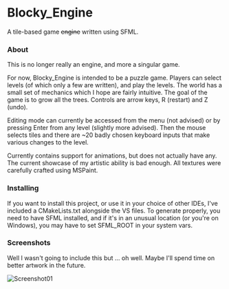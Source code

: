 # Blocky_Engine

A tile-based game ~~engine~~ written using SFML.

### About

This is no longer really an engine, and more a singular game.

For now, Blocky_Engine is intended to be a puzzle game. Players can select levels (of which only a few are written), and play the levels. The world has a small set of mechanics which I hope are fairly intuitive. The goal of the game is to grow all the trees. Controls are arrow keys, R (restart) and Z (undo).

Editing mode can currently be accessed from the menu (not advised) or by pressing Enter from any level (slightly more advised). Then the mouse selects tiles and there are ~20 badly chosen keyboard inputs that make various changes to the level.

Currently contains support for animations, but does not actually have any. The current showcase of my artistic ability is bad enough. All textures were carefully crafted using MSPaint.

### Installing

If you want to install this project, or use it in your choice of other IDEs, I've included a CMakeLists.txt alongside the VS files. To generate properly, you need to have SFML installed, and if it's in an unusual location (or you're on Windows), you may have to set SFML_ROOT in your system vars.

### Screenshots

Well I wasn't going to include this but ... oh well. Maybe I'll spend time on better artwork in the future.

![Screenshot01](http://i.imgur.com/4SgbcuE.png)

